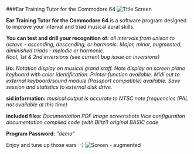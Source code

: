 ###Ear Training Tutor for the Commodore 64
![Title Screen](https://github.com/SX64man/Ear-Training-Tutor-for-the-Commodore-64/assets/144634808/21f94e6c-a31b-4374-b4e1-c59f0d5efbf8)

**Ear Training Tutor for the Commodore 64** is a software program designed to improve your interval and triad musical aural skills. 

**You can test and drill your recognition of:**
*all intervals from unison to octave - ascending, descending, or harmonic.*
*Major, minor, augmented, diminished triads - melodic or harmonic.*  
*Root, 1st & 2nd inversions (see current bug issue on inversions)*  

**i/o:**
*Notation display on musical grand staff.*
*Note display on screen piano keyboard with color identification.*
*Printer function available.*
*Midi out to external keyboard/sound module (Passport compatible) available.*
*Save session and statistics to external disk drive.*

**sid information:**
*musical output is accurate to NTSC note frequencies (PAL not available at this time)*

**included files:**
*Documentation PDF*
*Image screenshots*
*Vice configuration documentation*
*compiled code (with Blitz!)*
*original BASIC code*

**Program Password:** *"demo"*

Enjoy and tune up those ears :-)
![Screen - augmented](https://github.com/SX64man/Ear-Training-Tutor-for-the-Commodore-64/assets/144634808/ca06f839-98e9-4300-acb9-ac94522e2d62)

